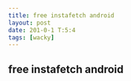 ```yaml
---
title: free instafetch android
layout: post
date: 201-0-1 T:5:4
tags: [wacky]
---
```

## free instafetch android

